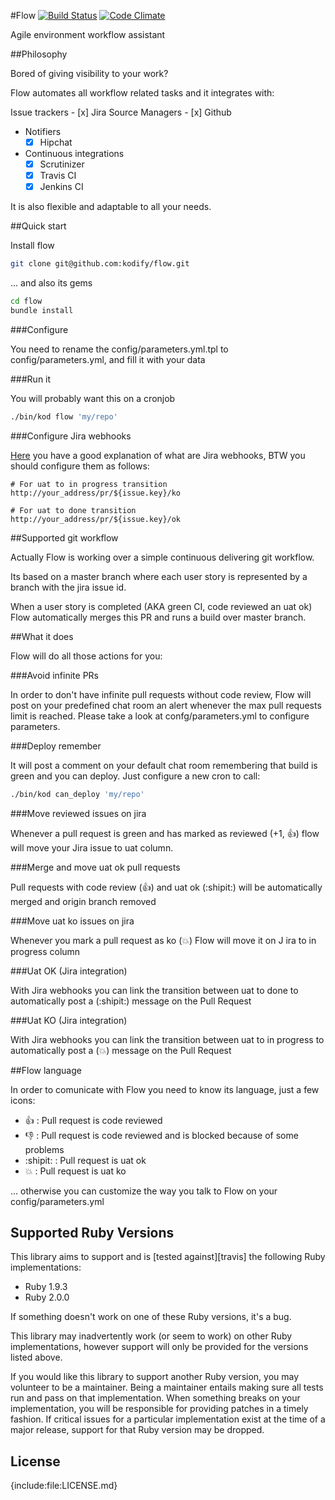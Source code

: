 #Flow
[![Build Status](https://travis-ci.org/kodify/flow.png?branch=master)](https://travis-ci.org/kodify/flow)
[![Code Climate](https://codeclimate.com/github/kodify/flow.png)](https://codeclimate.com/github/kodify/flow)

Agile environment workflow assistant

##Philosophy

Bored of giving visibility to your work?

Flow automates all workflow related tasks and it integrates with:

Issue trackers
    - [x] Jira
Source Managers
    - [x] Github
- Notifiers
    - [x] Hipchat
- Continuous integrations
    - [x] Scrutinizer
    - [x] Travis CI
    - [x] Jenkins CI

It is also flexible and adaptable to all your needs.

##Quick start

Install flow
```sh
git clone git@github.com:kodify/flow.git
```

... and also its gems
```sh
cd flow
bundle install
```

###Configure

You need to rename the config/parameters.yml.tpl to config/parameters.yml, and fill it with your data

###Run it

You will probably want this on a cronjob
```sh
./bin/kod flow 'my/repo'
```

###Configure Jira webhooks

[Here][] you have a good explanation of what are Jira webhooks, BTW you should configure them as follows:

[Here]: https://developer.atlassian.com/display/JIRADEV/JIRA+Webhooks+Overview


```code
# For uat to in progress transition
http://your_address/pr/${issue.key}/ko

# For uat to done transition
http://your_address/pr/${issue.key}/ok
```

##Supported git workflow

Actually Flow is working over a simple continuous delivering git workflow.

Its based on a master branch where each user story is represented by a branch with the jira issue id.

When a user story is completed (AKA green CI, code reviewed an uat ok) Flow automatically merges this PR and runs a build over master branch.

##What it does

Flow will do all those actions for you:

###Avoid infinite PRs

In order to don't have infinite pull requests without code review, Flow will post on your predefined chat room an alert whenever the max pull requests limit is reached.
Please take a look at confg/parameters.yml to configure parameters.

###Deploy remember

It will post a comment on your default chat room remembering that build is green and you can deploy. Just configure a new cron to call:
```sh
./bin/kod can_deploy 'my/repo'
```

###Move reviewed issues on jira

Whenever a pull request is green and has marked as reviewed (+1, :+1:) flow will move your Jira issue to uat column.

###Merge and move uat ok pull requests

Pull requests with code review (:+1:) and uat ok (:shipit:) will be automatically merged and origin branch removed

###Move uat ko issues on jira

Whenever you mark a pull request as ko (:boom:) Flow will move it on J  ira to in progress column

###Uat OK (Jira integration)

With Jira webhooks you can link the transition between uat to done to automatically post a (:shipit:) message on the Pull Request

###Uat KO (Jira integration)

With Jira webhooks you can link the transition between uat to in progress to automatically post a (:boom:) message on the Pull Request

##Flow language

In order to comunicate with Flow you need to know its language, just a few icons:

- :+1: : Pull request is code reviewed
- :-1: : Pull request is code reviewed and is blocked because of some problems
- :shipit: : Pull request is uat ok
- :boom: : Pull request is uat ko

... otherwise you can customize the way you talk to Flow on your config/parameters.yml

## Supported Ruby Versions

This library aims to support and is [tested against][travis] the following Ruby
implementations:

* Ruby 1.9.3
* Ruby 2.0.0

If something doesn't work on one of these Ruby versions, it's a bug.

This library may inadvertently work (or seem to work) on other Ruby
implementations, however support will only be provided for the versions listed
above.

If you would like this library to support another Ruby version, you may
volunteer to be a maintainer. Being a maintainer entails making sure all tests
run and pass on that implementation. When something breaks on your
implementation, you will be responsible for providing patches in a timely
fashion. If critical issues for a particular implementation exist at the time
of a major release, support for that Ruby version may be dropped.


## License

{include:file:LICENSE.md}

